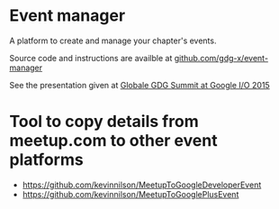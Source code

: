 # Event manager
A platform to create and manage your chapter's events.

Source code and instructions are availble at [github.com/gdg-x/event-manager](https://github.com/gdg-x/event-manager)

See the presentation given at [Globale GDG Summit at Google I/O 2015](https://docs.google.com/presentation/d/1D_nGz3iRO593CQKBTHWbnKaADiv1mtESytF4HC3sz04/pub)

# Tool to copy details from meetup.com to other event platforms
* https://github.com/kevinnilson/MeetupToGoogleDeveloperEvent
* https://github.com/kevinnilson/MeetupToGooglePlusEvent
